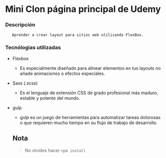 # Mini Clon página principal de Udemy

### Descripción 
 ~~~
    Aprender a crear layout para sitios web utilizando FlexBox.
 ~~~

 ### Tecnólogias utilizadas
  - Flexbox
    - Es especialmente diseñado para alinear elementos en tus layouts no añade animaciones o efectos especiales.
  - Sass (.scss)
    -  Es el lenguaje de extensión CSS de grado profesional más maduro, estable y potente del mundo.

  - gulp 
    - gulp es un juego de herramientas para automatizar tareas dolorosas o que requieren mucho tiempo en su flujo de trabajo de desarrollo.

    ## Nota
    > No olvides hacer `npm install`